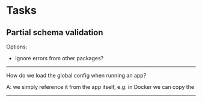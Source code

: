 # Tasks

## Partial schema validation

Options:
- Ignore errors from other packages?


---

How do we load the global config when running an app?

A: we simply reference it from the app itself, e.g. in Docker we can copy the  


-----------------

